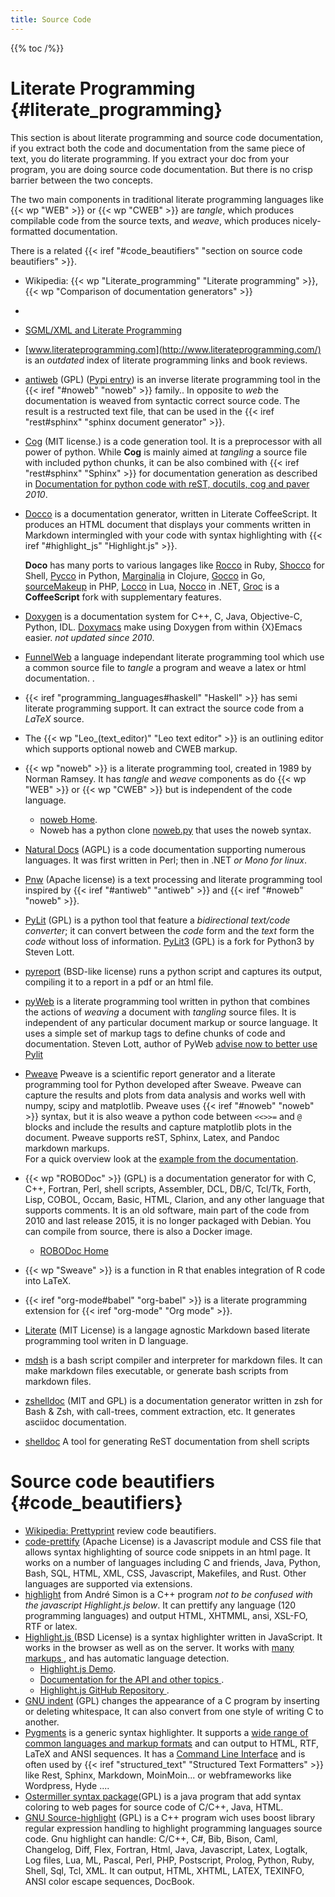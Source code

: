 ```yaml
---
title: Source Code
---
```


{{% toc /%}}

# Literate Programming {#literate_programming}

This section is about literate programming and source code
documentation, if you extract both the code and documentation from the
same piece of text, you do
literate programming. If you extract your doc from your program,
you are doing source code documentation. But there is no crisp barrier
between the two concepts.

The two main components in traditional literate programming languages
like {{< wp "WEB" >}} or {{< wp "CWEB" >}} are *tangle*, which produces compilable code
from the source texts, and *weave*, which produces nicely-formatted
documentation.

There is a related
{{< iref "#code_beautifiers" "section on source code beautifiers" >}}.

-   Wikipedia: {{< wp "Literate_programming"  "Literate programming" >}},
    {{< wp "Comparison of documentation generators" >}}
-
-   [SGML/XML and Literate Programming](http://www.oasis-open.org/cover/xmlLitProg.html)
-   [www.literateprogramming.com](http://www.literateprogramming.com/)
    is an _outdated_ index of literate programming links and book reviews.
-   [antiweb](http://packages.python.org/antiweb/) (GPL)
    <a name="antiweb"></a>
    ([Pypi entry](ihttp://pypi.python.org/pypi/antiweb/))
    is an inverse literate programming tool in the {{< iref "#noweb" "noweb" >}} family..
    In opposite to _web_ the documentation is weaved from syntactic correct source code.
    The result is a restructed text file, that can be used in the
    {{< iref "rest#sphinx" "sphinx document generator" >}}.
-   <a name="cog"></a> [Cog](http://nedbatchelder.com/code/cog/) (MIT license.)
    is a code generation tool. It is a preprocessor with all power of python. While
    __Cog__ is mainly aimed at _tangling_ a source file with included python chunks, it
    can be also combined with {{< iref "rest#sphinx" "Sphinx" >}} for documentation
    generation as described in
    [Documentation for python code with reST, docutils, cog and paver
    ](http://oneau.wordpress.com/2010/05/24/documenting-python-code-with-rest-docutils-pygments-cog-and-paver/)
    _2010_.
-   [Docco](http://jashkenas.github.io/docco/) is a documentation
    generator, written in Literate CoffeeScript. It produces an HTML
    document that displays your comments written in Markdown intermingled with
    your code with syntax highlighting with
    {{< iref "#highlight_js" "Highlight.js" >}}.

    __Doco__ has many ports to various langages like
    [Rocco](http://rtomayko.github.io/rocco/rocco.html) in Ruby,
    [Shocco](http://rtomayko.github.io/shocco/) for Shell,
    [Pycco](https://github.com/pycco-docs/pycco) in Python,
    [Marginalia](http://fogus.me/fun/marginalia/) in Clojure,
    [Gocco](http://nikhilm.github.io/gocco/) in Go,
    [sourceMakeup](http://jquery-jkit.com/sourcemakeup/) in PHP,
    [Locco](http://rgieseke.github.io/locco/) in Lua,
    [Nocco](http://dontangg.github.io/nocco/) in .NET,
    [Groc](http://nevir.github.io/groc/) is a **CoffeeScript** fork with supplementary
    features.
-   [Doxygen](http://www.stack.nl/~dimitri/doxygen) is a documentation
    system for C++, C, Java, Objective-C, Python, IDL.
    [Doxymacs](http://doxymacs.sourceforge.net/) make using Doxygen
    from within {X}Emacs easier. _not updated since 2010_.
-   [FunnelWeb](http://www.ross.net/funnelweb/) a language independant
    literate programming tool which use a common source file to *tangle*
    a program and weave a latex or html documentation. .
-   {{< iref "programming_languages#haskell" "Haskell" >}}
    has semi literate programming support.  It can extract the source code from a
    _LaTeX_ source.
-   The {{< wp "Leo_(text_editor)" "Leo text editor" >}} is an outlining editor which
    supports optional noweb and CWEB markup.
-   {{< wp "noweb" >}}<a name="noweb"></a> is a literate programming tool, created in
    1989 by Norman Ramsey. It has *tangle* and *weave* components as do {{< wp "WEB" >}}
    or {{< wp "CWEB" >}} but is independent of the code language.
    -   [noweb Home](http://www.cs.tufts.edu/~nr/noweb/).
    -   Noweb has a python clone
        [noweb.py](https://github.com/JonathanAquino/noweb.py)
        that uses the  noweb syntax.
-   [Natural Docs](https://www.naturaldocs.org/) (AGPL)
    is a code documentation  supporting numerous languages. It was first written in
    Perl; then in .NET _or Mono for linux_.
-   [Pnw](https://pypi.python.org/pypi/pnw/) (Apache license)
     is a text processing and literate programming tool inspired by
    {{< iref "#antiweb" "antiweb" >}} and {{< iref "#noweb" "noweb" >}}.
-   [PyLit](https://pypi.python.org/pypi/pylit) (GPL) is a python tool that feature a
    _bidirectional text/code converter_; it can convert between the _code_ form
    and the _text_ form  the _code_  without loss of information.
    [PyLit3](https://github.com/slott56/PyLit-3) (GPL) is a fork for Python3 by Steven Lott.
-   [pyreport](http://gael-varoquaux.info/computers/pyreport/) (BSD-like license)
    runs a python script and captures its output, compiling it to a
    report in a pdf or an html file.
-   [pyWeb]( http://pywebtool.sourceforge.net/)
    is a literate programming tool written in python that combines
    the actions of _weaving_ a document with _tangling_ source files.
    It is independent of any particular document markup or source language.
    It uses a simple set of markup tags to define chunks of code and documentation.
    Steven Lott, author of PyWeb [advise now to better use Pylit
    ](http://slott-softwarearchitect.blogspot.fr/2013/10/literate-programming-and-pylit.html)
-   [Pweave](http://mpastell.com/pweave/)
    Pweave is a scientific report generator and a literate programming tool for Python
    developed after Sweave. Pweave can capture the results and plots
    from data analysis and works well with numpy, scipy and matplotlib.
    Pweave uses {{< iref "#noweb" "noweb" >}} syntax, but it is also weave a python code between
    `<<>>=` and `@` blocks and include the results and capture matplotlib
    plots in the document. Pweave supports reST, Sphinx, Latex,
    and Pandoc markdown markups. <br />
    For a quick overview look at the
    [example from the documentation](http://mpastell.com/pweave/examples.html).
-   {{< wp "ROBODoc" >}} (GPL)
    is a documentation generator for with C, C++, Fortran, Perl, shell scripts,
    Assembler, DCL, DB/C, Tcl/Tk, Forth, Lisp, COBOL, Occam, Basic, HTML, Clarion, and
    any other language that supports comments. It is an old software, main part of the
    code from 2010 and last release 2015, it is no longer packaged with Debian. You can
    compile from source, there is also a Docker image.
    -   [ROBODoc Home](https://rfsber.home.xs4all.nl/Robo/)
-   {{< wp "Sweave" >}} is a function in  R that enables integration of R code into LaTeX.
-   {{< iref "org-mode#babel" "org-babel" >}} is a literate programming extension for
    {{< iref "org-mode" "Org mode" >}}.
-   [Literate](https://github.com/zyedidia/Literate) (MIT License)
    is a langage agnostic Markdown based literate programming tool writen in D language.
-   [mdsh](https://github.com/bashup/mdsh)
    is a bash script compiler and interpreter for markdown files. It can make markdown
    files executable, or generate bash scripts from markdown files.
-   [zshelldoc](https://github.com/zdharma/zshelldoc) (MIT and GPL)
    is a documentation generator written in zsh for Bash & Zsh, with call-trees, comment
    extraction, etc.
    It generates asciidoc documentation.
-   [shelldoc](https://github.com/charlesdaniels/shelldoc)
    A tool for generating ReST documentation from shell scripts

#  Source code beautifiers {#code_beautifiers}
-   [Wikipedia: Prettyprint](http://en.wikipedia.org/wiki/Pretty-printing)
    review code beautifiers.
-   [code-prettify](https://github.com/google/code-prettify)
    (Apache License) is  a Javascript module and CSS file that allows syntax
    highlighting of source code snippets in an html page.
    It works on a number of languages including C and friends, Java,
    Python, Bash, SQL, HTML, XML, CSS, Javascript, Makefiles, and
    Rust. Other languages are supported via extensions.
-   [highlight](http://www.andre-simon.de/doku/highlight/en/highlight.php)
    from André Simon is a C++ program _not to be confused with the
    javascript Highlight.js below_. It can prettify
    any language (120 programming languages) and output HTML, XHTMML,
    ansi, XSL-FO, RTF or latex.
-   [Highlight.js ](https://highlightjs.org/)
    <a name="highlight_js"></a>(BSD License)
    is a syntax highlighter written in JavaScript.
    It works in the browser as well as on the server. It works with
    [many markups
    ](http://highlightjs.readthedocs.org/en/latest/css-classes-reference.html),
    and has automatic language detection.
    -   [Highlight.js Demo](https://highlightjs.org/static/demo/).
    -   [Documentation for the API and other topics
        ](http://highlightjs.readthedocs.org/).
    -   [Highlight.js GitHub Repository
        ](https://github.com/isagalaev/highlight.js).
-   [GNU indent](http://www.gnu.org/software/indent/manual/indent.html) (GPL)
    changes the appearance of a C program by inserting or deleting whitespace,
    It can also convert from one style of writing C to another.
-   <a name="pygments"></a>[Pygments](http://pygments.org/)
    is a generic syntax highlighter. It supports a
    [wide range of common languages and markup formats](http://pygments.org/languages/)
    and can output to HTML, RTF, LaTeX and ANSI sequences.
    It has a [Command Line Interface](http://pygments.org/docs/cmdline/)
    and is often used by {{< iref "structured_text" "Structured Text Formatters" >}}
    like Rest, Sphinx, Markdown, MoinMoin... or webframeworks like Wordpress, Hyde ....
-   [Ostermiller syntax package](http://ostermiller.org/syntax/features.html)(GPL)
    is a java program that add syntax coloring to web pages for source
    code of C/C++, Java, HTML.
-   [GNU Source-highlight](http://www.gnu.org/software/src-highlite/)
    (GPL) is a C++ program wich uses boost library regular expression
    handling to highlight programming languages source code. Gnu
    highlight can handle: C/C++, C#, Bib, Bison, Caml, Changelog, Diff,
    Flex, Fortran, Html, Java, Javascript, Latex, Logtalk, Log files,
    Lua, ML, Pascal, Perl, PHP, Postscript, Prolog, Python, Ruby,
    Shell, Sql, Tcl, XML. It can output, HTML, XHTML, LATEX, TEXINFO,
    ANSI color escape sequences, DocBook.

<!-- Local Variables: -->
<!-- mode: markdown -->
<!-- ispell-local-dictionary: "english" -->
<!-- End: -->
